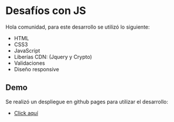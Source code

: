 
# Desafíos con JS

Hola comunidad, para este desarrollo se utilizó lo siguiente:
 - HTML
 - CSS3
 - JavaScript 
 - Liberías CDN: (Jquery y Crypto)
 - Validaciones
 - Diseño responsive

 ## Demo
 Se realizó un despliegue en github pages para utilizar el desarrollo:
 - [Click aquí](https://felipesuarez25.github.io/prueba-kata/)


